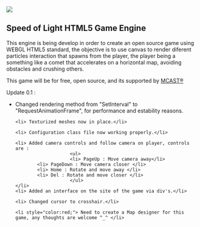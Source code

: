<img src="http://mcast.cl/images/logo.png" />
<br />
<H2>Speed of Light HTML5 Game Engine</H2>
<p>
This engine is being develop in order to create an open source game using WEBGL HTML5 standard, the objective is to use canvas to render
diferent particles interaction that spawns from the player, the player being a something like a comet that accelerates on a horizontal
map, avoiding obstacles and crushing others.

This game will be for free, open source, and its supported by <a href="http://mcast.cl">MCAST&reg;</a> 
</p>

<p>
Update 0.1 :
</p> 
<p>
<ul>
	<li> Changed rendering method from "SetInterval" to "RequestAnimationFrame", for performance and estability reasons.</li>
	
	<li> Texturized meshes now in place.</li>
	
	<li> Configuration class file now working properly.</li>
	
	<li> Added camera controls and follow camera on player, controls are :
                    	<ul>
                        <li> PageUp : Move camera away</li>
			<li> PageDown : Move camera closer </li>
			<li> Home : Rotate and move away </li>
			<li> Del : Rotate and move closer </li>
                        </ul>
	</li>
	<li> Added an interface on the site of the game via div's.</li>
	
	<li> Changed cursor to crosshair.</li>
	
	<li style="color:red;"> Need to create a Map designer for this game, any thoughts are welcome ^_^ </li>
</ul>
</p>